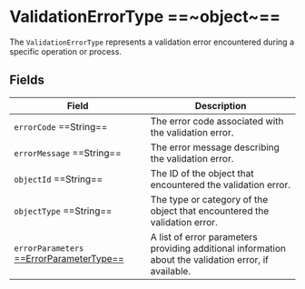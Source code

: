 # ValidationErrorType ==~object~==

The `ValidationErrorType` represents a validation error encountered during a specific operation or process. 

## Fields

| Field                                  | Description                                                                                              |
|----------------------------------------|----------------------------------------------------------------------------------------------------------|
| `errorCode`  ==String==                | The error code associated with the validation error.                                                       |
| `errorMessage`  ==String==             | The error message describing the validation error.                                                         |
| `objectId`  ==String==                 | The ID of the object that encountered the validation error.                                                |
| `objectType`  ==String==               | The type or category of the object that encountered the validation error.                                  |
| `errorParameters` [ ==ErrorParameterType== ](error-parameter-type.md) | A list of error parameters providing additional information about the validation error, if available. |
